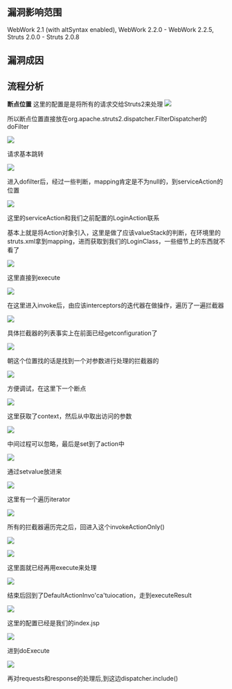 ## 漏洞影响范围
WebWork 2.1 (with altSyntax enabled), WebWork 2.2.0 - WebWork 2.2.5, Struts 2.0.0 - Struts 2.0.8

## 漏洞成因

## 流程分析
**断点位置**
这里的配置是是将所有的请求交给Struts2来处理
![](attachments/Pasted%20image%2020230330064504.png)

所以断点位置直接放在org.apache.struts2.dispatcher.FilterDispatcher的doFilter

![](attachments/Pasted%20image%2020230330064920.png)

请求基本跳转

![](attachments/Pasted%20image%2020230330065258.png)

进入dofilter后，经过一些判断，mapping肯定是不为null的，到serviceAction的位置

![](attachments/Pasted%20image%2020230330065757.png)

这里的serviceAction和我们之前配置的LoginAction联系

基本上就是将Action对象引入，这里是做了应该valueStack的判断，在环境里的struts.xml拿到mapping，进而获取到我们的LoginClass，一些细节上的东西就不看了

![](attachments/Pasted%20image%2020230330070340.png)

这里直接到execute

![](attachments/Pasted%20image%2020230330070550.png)

在这里进入invoke后，由应该interceptors的迭代器在做操作，遍历了一遍拦截器

![](attachments/Pasted%20image%2020230330071116.png)

具体拦截器的列表事实上在前面已经getconfiguration了

![](attachments/Pasted%20image%2020230330124302.png)


朝这个位置找的话是找到一个对参数进行处理的拦截器的

![](attachments/Pasted%20image%2020230330124835.png)

方便调试，在这里下一个断点

![](attachments/Pasted%20image%2020230330125249.png)

这里获取了context，然后从中取出访问的参数

![](attachments/Pasted%20image%2020230330125811.png)

中间过程可以忽略，最后是set到了action中

![](attachments/Pasted%20image%2020230330130215.png)

通过setvalue放进来

![](attachments/Pasted%20image%2020230330130329.png)

这里有一个遍历iterator

![](attachments/Pasted%20image%2020230330130748.png)

所有的拦截器遍历完之后，回进入这个invokeActionOnly()

![](attachments/Pasted%20image%2020230330131025.png)

![](attachments/Pasted%20image%2020230330131614.png)

这里面就已经再用execute来处理

![](attachments/Pasted%20image%2020230330131916.png)

结束后回到了DefaultActionInvo'ca'tuiocation，走到executeResult

![](attachments/Pasted%20image%2020230330132028.png)

这里的配置已经是我们的index.jsp

![](attachments/Pasted%20image%2020230330132248.png)

进到doExecute

![](attachments/Pasted%20image%2020230330133203.png)


再对requests和response的处理后,到这边dispatcher.include()